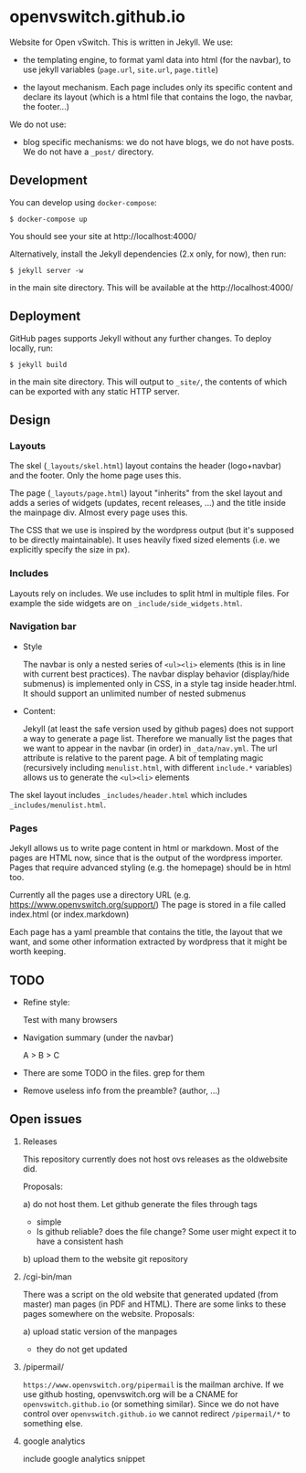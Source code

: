 # openvswitch.github.io

Website for Open vSwitch. This is written in Jekyll. We use:

- the templating engine, to format yaml data into html (for the navbar), to use
  jekyll variables (`page.url`, `site.url`, `page.title`)

- the layout mechanism. Each page includes only its specific content and
  declare its layout (which is a html file that contains the logo, the navbar,
  the footer...)

We do not use:

- blog specific mechanisms: we do not have blogs, we do not have posts.  We do
  not have a `_post/` directory.

## Development

You can develop using `docker-compose`:

    $ docker-compose up

You should see your site at http://localhost:4000/

Alternatively, install the Jekyll dependencies (2.x only, for now), then run:

    $ jekyll server -w

in the main site directory. This will be available at the
http://localhost:4000/

## Deployment

GitHub pages supports Jekyll without any further changes. To deploy locally,
run:

    $ jekyll build

in the main site directory. This will output to `_site/`, the contents of which
can be exported with any static HTTP server.

## Design

### Layouts

The skel (`_layouts/skel.html`) layout contains the header (logo+navbar) and
the footer. Only the home page uses this.

The page (`_layouts/page.html`) layout "inherits" from the skel layout and adds
a series of widgets (updates, recent releases, ...) and the title inside the
mainpage div. Almost every page uses this.

The CSS that we use is inspired by the wordpress output (but it's supposed to
be directly maintainable). It uses heavily fixed sized elements (i.e. we
explicitly specify the size in px).

### Includes

Layouts rely on includes. We use includes to split html in multiple files. For
example the side widgets are on `_include/side_widgets.html`.

### Navigation bar

- Style

  The navbar is only a nested series of `<ul><li>` elements (this is in line
  with current best practices).  The navbar display behavior (display/hide
  submenus) is implemented only in CSS, in a style tag inside header.html. It
  should support an unlimited number of nested submenus

- Content:

  Jekyll (at least the safe version used by github pages) does not support a
  way to generate a page list. Therefore we manually list the pages that we
  want to appear in the navbar (in order) in `_data/nav.yml`. The url attribute
  is relative to the parent page.  A bit of templating magic (recursively
  including `menulist.html`, with different `include.*` variables) allows us to
  generate the `<ul><li>` elements

The skel layout includes `_includes/header.html` which includes
`_includes/menulist.html`.

### Pages

Jekyll allows us to write page content in html or markdown. Most of the pages
are HTML now, since that is the output of the wordpress importer. Pages that
require advanced styling (e.g. the homepage) should be in html too.

Currently all the pages use a directory URL (e.g.
https://www.openvswitch.org/support/) The page is stored in a file
called index.html (or index.markdown)

Each page has a yaml preamble that contains the title, the layout that we want,
and some other information extracted by wordpress that it might be worth
keeping.

## TODO

- Refine style:

  Test with many browsers

- Navigation summary (under the navbar)

  A > B > C

- There are some TODO in the files. grep for them

- Remove useless info from the preamble? (author, ...)

## Open issues

1) Releases

   This repository currently does not host ovs releases as the oldwebsite did.

   Proposals:

   a) do not host them. Let github generate the files through tags

      + simple

      - Is github reliable? does the file change? Some user might expect it to
        have a consistent hash

   b) upload them to the website git repository

2) /cgi-bin/man

   There was a script on the old website that generated updated (from master)
   man pages (in PDF and HTML). There are some links to these pages somewhere
   on the website. Proposals:

   a) upload static version of the manpages

      - they do not get updated

3) /pipermail/

   `https://www.openvswitch.org/pipermail` is the mailman archive. If
   we use github hosting, openvswitch.org will be a CNAME for
   `openvswitch.github.io` (or something similar). Since we do not
   have control over `openvswitch.github.io` we cannot redirect
   `/pipermail/*` to something else.

4) google analytics

   include google analytics snippet
